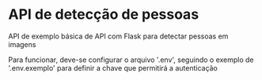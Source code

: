 # API de detecção de pessoas

API de exemplo básica de API com Flask para detectar pessoas em imagens


Para funcionar, deve-se configurar o arquivo '.env', seguindo o exemplo de '.env.exemplo' para definir a chave que permitirá a autenticação

